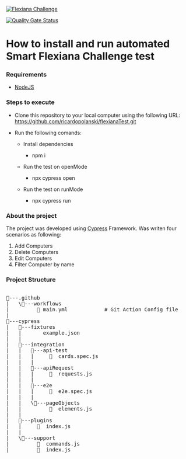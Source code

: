 [![Flexiana Challenge](https://github.com/ricardopolanski/flexianaTest/actions/workflows/main.yml/badge.svg)](https://github.com/ricardopolanski/flexianaTest/actions/workflows/main.yml)

[![Quality Gate Status](https://sonarcloud.io/api/project_badges/measure?project=ricardopolanski_flexianaTest&metric=alert_status)](https://sonarcloud.io/summary/new_code?id=ricardopolanski_flexianaTest)

<H1>How to install and run automated Smart Flexiana Challenge test</h1>

<h3>Requirements</h3>

- [NodeJS](https://nodejs.org/en/download/ "NodeJS")

<h3>Steps to execute</h3>

- Clone this repository to your local computer using the following URL: https://github.com/ricardopolanski/flexianaTest.git
- Run the following comands:

	- Install dependencies
		- npm i

	- Run the test on openMode
		- npx cypress open

	- Run the test on runMode
		- npx cypress run


<h3>About the project</h3>

The project was developed using [Cypress](https://www.npmjs.com/package/cypress "Cypress") Framework.
Was writen four scenarios as following:
  1. Add Computers
  2. Delete Computers
  3. Edit Computers
  4. Filter Computer by name
  
<h3>Project Structure</h3>

<pre>

📂---.github
|   \📂---workflows
|         📜 main.yml			# Git Action Config file
|
📂---cypress
|   📂---fixtures
|   |       example.json
|   |
|   📂---integration
|   |   📂---api-test
|   |   |     📜  cards.spec.js
|   |   |
|   |   📂---apiRequest
|   |   |     📜  requests.js
|   |   |
|   |   📂---e2e
|   |   |     📜  e2e.spec.js
|   |   |
|   |   \📂---pageObjects
|   |         📜  elements.js
|   |
|   📂---plugins
|   |     📜  index.js
|   |
|   \📂---support
|         📜  commands.js
|         📜  index.js

</pre>
